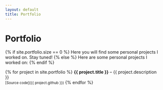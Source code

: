 ```yaml
---
layout: default
title: Portfolio
---
```

# Portfolio  
{% if site.portfolio.size == 0 %}
Here you will find some personal projects I worked on. Stay tuned!
{% else %}
Here are some personal projects I worked on:
{% endif %}

{% for project in site.portfolio %}
**{{ project.title }}** – {{ project.description }}  
<small>[Source code]({{ project.github }})</small>
{% endfor %}